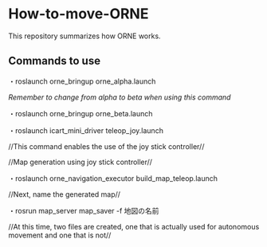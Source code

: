 # How-to-move-ORNE
This repository summarizes how ORNE works.
## Commands to use

 ・roslaunch orne_bringup orne_alpha.launch
 
 _Remember to change from alpha to beta when using this command_
 
 ・roslaunch orne_bringup orne_beta.launch
 
 ・roslaunch icart_mini_driver teleop_joy.launch
 
 //This command enables the use of the joy stick controller//

 //Map generation using joy stick controller//
 
 ・roslaunch orne_navigation_executor build_map_teleop.launch
 
 //Next, name the generated map//
 
 ・rosrun map_server map_saver -f 地図の名前
 
 //At this time, two files are created, one that is actually used for autonomous movement and one that is not//
 
 
 
